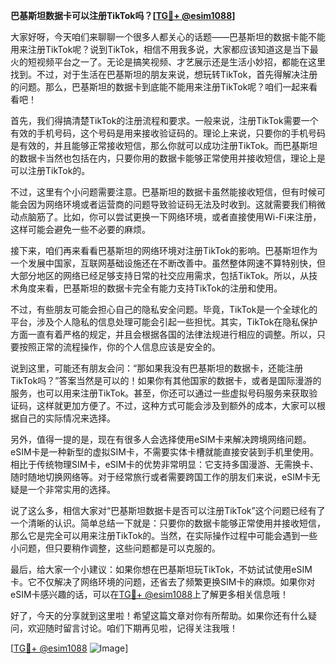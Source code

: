 **巴基斯坦数据卡可以注册TikTok吗？[[TG💪+ @esim1088](https://t.me/s/esim1088)]**

大家好呀，今天咱们来聊聊一个很多人都关心的话题——巴基斯坦的数据卡能不能用来注册TikTok呢？说到TikTok，相信不用我多说，大家都应该知道这是当下最火的短视频平台之一了。无论是搞笑视频、才艺展示还是生活小妙招，都能在这里找到。不过，对于生活在巴基斯坦的朋友来说，想玩转TikTok，首先得解决注册的问题。那么，巴基斯坦的数据卡到底能不能用来注册TikTok呢？咱们一起来看看吧！

首先，我们得搞清楚TikTok的注册流程和要求。一般来说，注册TikTok需要一个有效的手机号码，这个号码是用来接收验证码的。理论上来说，只要你的手机号码是有效的，并且能够正常接收短信，那么你就可以成功注册TikTok。而巴基斯坦的数据卡当然也包括在内，只要你用的数据卡能够正常使用并接收短信，理论上是可以注册TikTok的。

不过，这里有个小问题需要注意。巴基斯坦的数据卡虽然能接收短信，但有时候可能会因为网络环境或者运营商的问题导致验证码无法及时收到。这就需要我们稍微动点脑筋了。比如，你可以尝试更换一下网络环境，或者直接使用Wi-Fi来注册，这样可能会避免一些不必要的麻烦。

接下来，咱们再来看看巴基斯坦的网络环境对注册TikTok的影响。巴基斯坦作为一个发展中国家，互联网基础设施还在不断改善中。虽然整体网速不算特别快，但大部分地区的网络已经足够支持日常的社交应用需求，包括TikTok。所以，从技术角度来看，巴基斯坦的数据卡完全有能力支持TikTok的注册和使用。

不过，有些朋友可能会担心自己的隐私安全问题。毕竟，TikTok是一个全球化的平台，涉及个人隐私的信息处理可能会引起一些担忧。其实，TikTok在隐私保护方面一直有着严格的规定，并且会根据各国的法律法规进行相应的调整。所以，只要按照正常的流程操作，你的个人信息应该是安全的。

说到这里，可能还有朋友会问：“那如果我没有巴基斯坦的数据卡，还能注册TikTok吗？”答案当然是可以的！如果你有其他国家的数据卡，或者是国际漫游的服务，也可以用来注册TikTok。甚至，你还可以通过一些虚拟号码服务来获取验证码，这样就更加方便了。不过，这种方式可能会涉及到额外的成本，大家可以根据自己的实际情况来选择。

另外，值得一提的是，现在有很多人会选择使用eSIM卡来解决跨境网络问题。eSIM卡是一种新型的虚拟SIM卡，不需要实体卡槽就能直接安装到手机里使用。相比于传统物理SIM卡，eSIM卡的优势非常明显：它支持多国漫游、无需换卡、随时随地切换网络等。对于经常旅行或者需要跨国工作的朋友们来说，eSIM卡无疑是一个非常实用的选择。

说了这么多，相信大家对“巴基斯坦数据卡是否可以注册TikTok”这个问题已经有了一个清晰的认识。简单总结一下就是：只要你的数据卡能够正常使用并接收短信，那么它是完全可以用来注册TikTok的。当然，在实际操作过程中可能会遇到一些小问题，但只要稍作调整，这些问题都是可以克服的。

最后，给大家一个小建议：如果你想在巴基斯坦玩TikTok，不妨试试使用eSIM卡。它不仅解决了网络环境的问题，还省去了频繁更换SIM卡的麻烦。如果你对eSIM卡感兴趣的话，可以在[TG💪+ @esim1088](https://t.me/s/esim1088)上了解更多相关信息哦！

好了，今天的分享就到这里啦！希望这篇文章对你有所帮助。如果你还有什么疑问，欢迎随时留言讨论。咱们下期再见啦，记得关注我哦！

[[TG💪+ @esim1088](https://t.me/s/esim1088) ![Image](https://i.postimg.cc/4NQfJmqS/Snipaste-2025-05-13-00-14-12.png)]